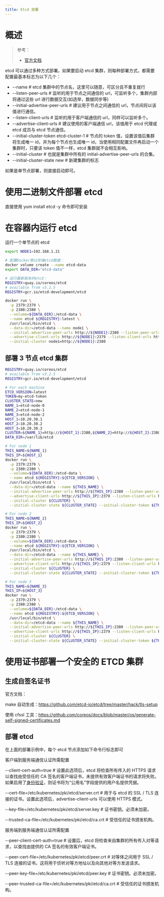 ```yaml
---
title: Etcd 部署
---
```


# 概述

> 参考：
>
> - [官方文档](https://etcd.io/docs/latest/op-guide/container/)

etcd 可以通过多种方式部署。如果要启动 etcd 集群，则每种部署方式，都需要配置最基本标志为以下几个：

- --name # etcd 集群中的节点名，这里可以随意，可区分且不重复就行
- --listen-peer-urls # 监听的用于节点之间通信的 url，可监听多个，集群内部将通过这些 url 进行数据交互(如选举，数据同步等)
- --initial-advertise-peer-urls # 建议用于节点之间通信的 url，节点间将以该值进行通信。
- --listen-client-urls # 监听的用于客户端通信的 url，同样可以监听多个。
- --advertise-client-urls # 建议使用的客户端通信 url，该值用于 etcd 代理或 etcd 成员与 etcd 节点通信。
- --initial-cluster-token etcd-cluster-1 # 节点的 token 值，设置该值后集群将生成唯一 id，并为每个节点也生成唯一 id，当使用相同配置文件再启动一个集群时，只要该 token 值不一样，etcd 集群就不会相互影响。
- --initial-cluster # 也就是集群中所有的 initial-advertise-peer-urls 的合集。
- --initial-cluster-state new # 新建集群的标志

如果是单节点部署，则直接启动即可。

# 使用二进制文件部署 etcd

直接使用 yum install etcd -y 命令即可安装

# 在容器内运行 etcd

运行一个单节点的 etcd

```bash
export NODE1=192.168.1.21

# 配置Docker卷以存储etcd数据：
docker volume create --name etcd-data
export DATA_DIR="etcd-data"

# 运行最新版本的etcd：
REGISTRY=quay.io/coreos/etcd
# available from v3.2.5
REGISTRY=gcr.io/etcd-development/etcd

docker run \
  -p 2379:2379 \
  -p 2380:2380 \
  --volume=${DATA_DIR}:/etcd-data \
  --name etcd ${REGISTRY}:latest \
  /usr/local/bin/etcd \
  --data-dir=/etcd-data --name node1 \
  --initial-advertise-peer-urls http://${NODE1}:2380 --listen-peer-urls http://0.0.0.0:2380 \
  --advertise-client-urls http://${NODE1}:2379 --listen-client-urls http://0.0.0.0:2379 \
  --initial-cluster node1=http://${NODE1}:2380
```

## 部署 3 节点 etcd 集群

```bash
REGISTRY=quay.io/coreos/etcd
# available from v3.2.5
REGISTRY=gcr.io/etcd-development/etcd

# For each machine
ETCD_VERSION=latest
TOKEN=my-etcd-token
CLUSTER_STATE=new
NAME_1=etcd-node-0
NAME_2=etcd-node-1
NAME_3=etcd-node-2
HOST_1=10.20.30.1
HOST_2=10.20.30.2
HOST_3=10.20.30.3
CLUSTER=${NAME_1}=http://${HOST_1}:2380,${NAME_2}=http://${HOST_2}:2380,${NAME_3}=http://${HOST_3}:2380
DATA_DIR=/var/lib/etcd

# For node 1
THIS_NAME=${NAME_1}
THIS_IP=${HOST_1}
docker run \
  -p 2379:2379 \
  -p 2380:2380 \
  --volume=${DATA_DIR}:/etcd-data \
  --name etcd ${REGISTRY}:${ETCD_VERSION} \
  /usr/local/bin/etcd \
  --data-dir=/etcd-data --name ${THIS_NAME} \
  --initial-advertise-peer-urls http://${THIS_IP}:2380 --listen-peer-urls http://0.0.0.0:2380 \
  --advertise-client-urls http://${THIS_IP}:2379 --listen-client-urls http://0.0.0.0:2379 \
  --initial-cluster ${CLUSTER} \
  --initial-cluster-state ${CLUSTER_STATE} --initial-cluster-token ${TOKEN}

# For node 2
THIS_NAME=${NAME_2}
THIS_IP=${HOST_2}
docker run \
  -p 2379:2379 \
  -p 2380:2380 \
  --volume=${DATA_DIR}:/etcd-data \
  --name etcd ${REGISTRY}:${ETCD_VERSION} \
  /usr/local/bin/etcd \
  --data-dir=/etcd-data --name ${THIS_NAME} \
  --initial-advertise-peer-urls http://${THIS_IP}:2380 --listen-peer-urls http://0.0.0.0:2380 \
  --advertise-client-urls http://${THIS_IP}:2379 --listen-client-urls http://0.0.0.0:2379 \
  --initial-cluster ${CLUSTER} \
  --initial-cluster-state ${CLUSTER_STATE} --initial-cluster-token ${TOKEN}

# For node 3
THIS_NAME=${NAME_3}
THIS_IP=${HOST_3}
docker run \
  -p 2379:2379 \
  -p 2380:2380 \
  --volume=${DATA_DIR}:/etcd-data \
  --name etcd ${REGISTRY}:${ETCD_VERSION} \
  /usr/local/bin/etcd \
  --data-dir=/etcd-data --name ${THIS_NAME} \
  --initial-advertise-peer-urls http://${THIS_IP}:2380 --listen-peer-urls http://0.0.0.0:2380 \
  --advertise-client-urls http://${THIS_IP}:2379 --listen-client-urls http://0.0.0.0:2379 \
  --initial-cluster ${CLUSTER} \
  --initial-cluster-state ${CLUSTER_STATE} --initial-cluster-token ${TOKEN}
```

# 使用证书部署一个安全的 ETCD 集群

## 生成自签名证书

官方文档：

make 自动生成：<https://github.com/etcd-io/etcd/tree/master/hack/tls-setup>

使用 cfssl 工具：<https://github.com/coreos/docs/blob/master/os/generate-self-signed-certificates.md>

## 部署 etcd

在上面的部署示例中，每个 etcd 节点添加如下命令行标志即可

客户端到服务端通信认证所需配置

--client-cert-auth=true # 设置此选项后，etcd 将检查所有传入的 HTTPS 请求以查找由受信任的 CA 签名的客户端证书，未提供有效客户端证书的请求将失败。如果启用了[身份验证](https://github.com/etcd-io/etcd/blob/master/Documentation/op-guide/authentication.md)，则证书将为“公用名”字段提供的用户名提供凭据。

--cert-file=/etc/kubernetes/pki/etcd/server.crt # 用于与 etcd 的 SSL / TLS 连接的证书。设置此选项后，advertise-client-urls 可以使用 HTTPS 模式。

--key-file=/etc/kubernetes/pki/etcd/server.key # 证书密钥。必须未加密。

--trusted-ca-file=/etc/kubernetes/pki/etcd/ca.crt # 受信任的证书颁发机构。

服务端到服务端通信认证所需配置

--peer-client-cert-auth=true # 设置后，etcd 将检查来自集群的所有传入对等请求，以查找由提供的 CA 签名的有效客户端证书。

--peer-cert-file=/etc/kubernetes/pki/etcd/peer.crt # 对等体之间用于 SSL / TLS 连接的证书。这将用于侦听对等方地址以及向其他对等方发送请求。

--peer-key-file=/etc/kubernetes/pki/etcd/peer.key # 证书密钥。必须未加密。

--peer-trusted-ca-file=/etc/kubernetes/pki/etcd/ca.crt # 受信任的证书颁发机构。
